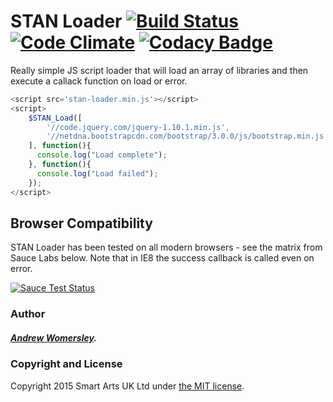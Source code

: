 # STAN Loader [![Build Status](https://travis-ci.org/awomersley/stan-loader.svg?branch=master)](https://travis-ci.org/awomersley/stan-loader) [![Code Climate](https://codeclimate.com/github/awomersley/stan-loader/badges/gpa.svg)](https://codeclimate.com/github/awomersley/stan-loader) [![Codacy Badge](https://www.codacy.com/project/badge/b0fdb35b7b3a4d6e92b66a75cd4a1e4d)](https://www.codacy.com/public/a/stan-loader)

Really simple JS script loader that will load an array of libraries and then execute a callack function on load or error.

```javascript
<script src='stan-loader.min.js'></script>
<script>
    $STAN_Load([
        '//code.jquery.com/jquery-1.10.1.min.js',
        '//netdna.bootstrapcdn.com/bootstrap/3.0.0/js/bootstrap.min.js'
    ], function(){
      console.log("Load complete");
    }, function(){
      console.log("Load failed");
    });
</script>
```
## Browser Compatibility

STAN Loader has been tested on all modern browsers - see the matrix from Sauce Labs below. Note that in IE8 the success callback is called even on error.

[![Sauce Test Status](https://saucelabs.com/browser-matrix/stan-loader.svg?auth=d83fbc6cd64b33ed71f758b863f47d9d)](https://saucelabs.com/u/stan-loader)

### Author

##### [Andrew Womersley](https://plus.google.com/+AndrewWomersley).

### Copyright and License

Copyright 2015 Smart Arts UK Ltd under [the MIT license](LICENSE).
